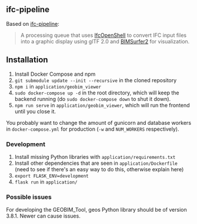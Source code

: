 ifc-pipeline
------------

Based on [ifc-pipeline](https://github.com/AECgeeks/ifc-pipeline):

> A processing queue that uses [IfcOpenShell](https://github.com/IfcOpenShell/IfcOpenShell/) to convert IFC input files into a graphic display using glTF 2.0 and [BIMSurfer2](https://github.com/AECgeeks/BIMsurfer2/) for visualization.

## Installation

1. Install Docker Compose and npm
2.  `git submodule update --init --recursive` in the cloned repository
3.  `npm i` in `application/geobim_viewer`
4.  `sudo docker-compose up -d` in the root directory, which will keep the backend running (do `sudo docker-compose down` to shut it down).
5.  `npm run serve` in `application/geobim_viewer`, which will run the frontend until you close it.

You probably want to change the amount of gunicorn and database workers in  `docker-compose.yml` for production (`-w` and `NUM_WORKERS` respectively).

### Development

1. Install missing Python libraries with `application/requirements.txt`
2. Install other dependencies that are seen in `application/Dockerfile`  (need to see if there's an easy way to do this, otherwise explain here)
3. `export FLASK_ENV=development`
4. `flask run` in `application/`

### Possible issues

For developing the GEOBIM_Tool, geos Python library should be of version 3.8.1. Newer can cause issues.

